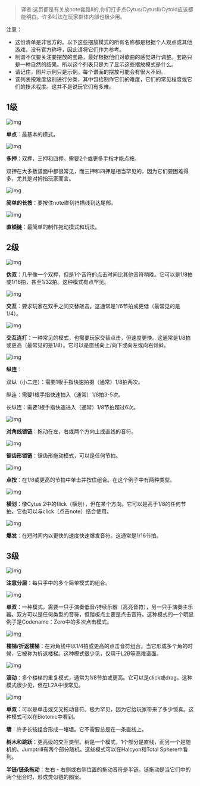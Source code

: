 > 译者:这页都是有关放note套路Ⅱ的,你们打多点Cytus/CytusⅡ/Cytoid应该都能明白。许多叫法在玩家群体内部也极少用。

注意：

- 这份清单是非官方的。以下这些摆放模式的所有名称都是根据个人观点或其他游戏，没有官方称呼，因此请将它们作为参考。
- 制谱不仅要关注要摆放的套路，最好根据他们对歌曲的感觉进行调整。套路只是一种自然的结果。所以这个列表只是为了显示这些摆放模式是什么。
- 请记住，图片示例只是示例。每个谱面的摆放可能会有很大不同。
- 该列表按难度级别进行分类，其中包括制作它们的难度，它们的常见程度或它们的技术程度。这并不是说玩它们有多难。



## 1级





![img](https://github.com/Teages/Cytoid-wiki-Chinese/blob/master/guides/charting/extra/Patterns/11.png)

**单点**：最基本的模式。





![img](https://github.com/Teages/Cytoid-wiki-Chinese/blob/master/guides/charting/extra/Patterns/12.png)

**多押**：双押，三押和四押。需要2个或更多手指才能点按。

双押在大多数谱面中都很常见，而三押和四押是相当罕见的，因为它们要困难得多，尤其是对拇指玩家而言。





![img](https://github.com/Teages/Cytoid-wiki-Chinese/blob/master/guides/charting/extra/Patterns/13.png)

**简单的长按**：要按住note直到扫描线到达尾部。



![img](https://github.com/Teages/Cytoid-wiki-Chinese/blob/master/guides/charting/extra/Patterns/14.png)

**直锁链**：最简单的制作拖动模式和玩法。





## 2级





![img](https://github.com/Teages/Cytoid-wiki-Chinese/blob/master/guides/charting/extra/Patterns/15.png)

**伪双**：几乎像一个双押，但是1个音符的点击时间比其他音符稍晚。它可以是1/8拍或1/16拍，甚至1/32拍。这种模式有点罕见。





![img](https://github.com/Teages/Cytoid-wiki-Chinese/blob/master/guides/charting/extra/Patterns/16.png)

**交互**：要求玩家在双手之间交替敲击。这通常是1/6节拍或更低（最常见的是1/4）。



![img](https://github.com/Teages/Cytoid-wiki-Chinese/blob/master/guides/charting/extra/Patterns/17.png)

**交互连打**：一种常见的模式，也需要玩家交替点击，但速度更快。这通常是1/8拍或更高（最常见的是1/8）。它可以是直线向上/向下或向左或向右倾斜。





![img](https://github.com/Teages/Cytoid-wiki-Chinese/blob/master/guides/charting/extra/Patterns/18.png)

**纵连**：

双纵（小二连）：需要1根手指快速拍摄（通常）1/8拍两次。

纵连：需要1根手指快速拍入（通常）1/8拍3-5次。

长纵连：需要1根手指快速进入（通常）1/8节拍超过6次。





![img](https://github.com/Teages/Cytoid-wiki-Chinese/blob/master/guides/charting/extra/Patterns/19.png)

**对角线锁链**：拖动在左，右或两个方向上成直线的音符。





![img](https://github.com/Teages/Cytoid-wiki-Chinese/blob/master/guides/charting/extra/Patterns/20.png)

**锯齿形锁链**：锯齿形拖动模式，可以是任何节拍。



![img](https://github.com/Teages/Cytoid-wiki-Chinese/blob/master/guides/charting/extra/Patterns/21.png)

**点按**：在1/8或更高的节拍中单击并按住组合。在这个例子中有两种类型。



![img](https://github.com/Teages/Cytoid-wiki-Chinese/blob/master/guides/charting/extra/Patterns/22.png)

**横划**：像Cytus 2中的flick（横划），但在某个方向。它可以是高于1/8的任何节拍。它也可以与click（点击note）结合使用。





![img](https://github.com/Teages/Cytoid-wiki-Chinese/blob/master/guides/charting/extra/Patterns/23.png)

**爆发**：在短时间内以更快的速度快速爆发音符。这通常是1/16节拍。





## 3级





![img](https://github.com/Teages/Cytoid-wiki-Chinese/blob/master/guides/charting/extra/Patterns/24.png)

**注意分层**：每只手中的多个简单模式的组合。



![img](https://github.com/Teages/Cytoid-wiki-Chinese/blob/master/guides/charting/extra/Patterns/25.png)

**单双**：一种模式，需要一只手演奏低音/持续乐器（高亮音符），另一只手演奏主乐器。双方可以是任何类型的音符，但踏板点主要是点击音符。这种模式的一个明显例子是Codename：Zero中的多次点击模式。





![img](https://github.com/Teages/Cytoid-wiki-Chinese/blob/master/guides/charting/extra/Patterns/26.png)

**楼梯/折返楼梯**：在对角线中以1/4拍或更高的点击音符组合。当它形成多个角的时候，它被称为折返楼梯。这种模式很少见，仅用于L2B等高难谱面。



![img](https://github.com/Teages/Cytoid-wiki-Chinese/blob/master/guides/charting/extra/Patterns/27.png)

**滚动**：多个楼梯的重复模式，通常为1/8节拍或更高。它可以是click或drag。这种模式很少见，但在L2A中很常见。





![img](https://github.com/Teages/Cytoid-wiki-Chinese/blob/master/guides/charting/extra/Patterns/28.png)

**单双**：可以是单击或交叉拖动音符。极为罕见，因为它给玩家带来了多少惊喜。这种模式可以在Biotonic中看到。





**墙**：许多长按组合形成一堵墙。它不需要总是在一条直线上。







**树木和跳跃**：更高级的交互类型。树是一个模式，1个部分是直线，而另一个是随机的。Jumptrill有两个部分随机。这些模式可以在Halcyon和Total Sphere中看到。







**半链/链条拖动**：左右 - 右侧或右侧位置的拖动音符是半链。链拖动是当它们中的两个组合时，形成类似链的图案。
